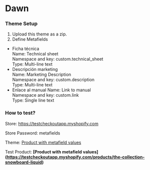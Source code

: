# Dawn

### Theme Setup
1. Upload this theme as a zip.
2. Define Metafields
  - Ficha técnica<br>
    Name:               Technical sheet<br>
    Namespace and key:  custom.technical_sheet<br>
    Type:               Multi-line text
  - Descripción marketing<br>
    Name:               Marketing Description<br>
    Namespace and key:  custom.description<br>
    Type:               Multi-line text<br>
  - Enlace al manual
    Name:               Link to manual<br>
    Namespace and key:  custom.link<br>
    Type:               Single line text<br>


### How to test?

Store: https://testcheckoutapp.myshopify.com

Store Password: metafields

Theme: [Product with metafield values](https://testcheckoutapp.myshopify.com?preview_theme_id=162774024465)


Test Product: 
  <b>[Product with metafield values]<b>(https://testcheckoutapp.myshopify.com/products/the-collection-snowboard-liquid)